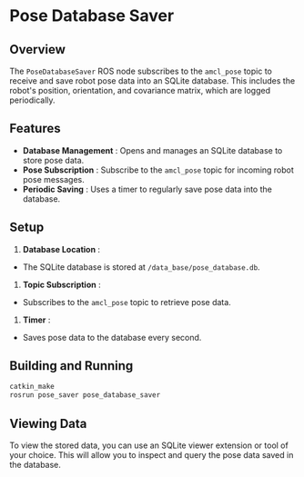 # Pose Database Saver

## Overview

The `PoseDatabaseSaver` ROS node subscribes to the `amcl_pose` topic to receive and save robot pose data into an SQLite database. This includes the robot's position, orientation, and covariance matrix, which are logged periodically.

## Features

* **Database Management** : Opens and manages an SQLite database to store pose data.
* **Pose Subscription** : Subscribe to the `amcl_pose` topic for incoming robot pose messages.
* **Periodic Saving** : Uses a timer to regularly save pose data into the database.

## Setup

1. **Database Location** :

* The SQLite database is stored at  `/data_base/pose_database.db`.

1. **Topic Subscription** :

* Subscribes to the `amcl_pose` topic to retrieve pose data.

1. **Timer** :

* Saves pose data to the database every second.

## Building and Running

```bash
catkin_make
rosrun pose_saver pose_database_saver 
```


## Viewing Data

To view the stored data, you can use an SQLite viewer extension or tool of your choice. This will allow you to inspect and query the pose data saved in the database.

